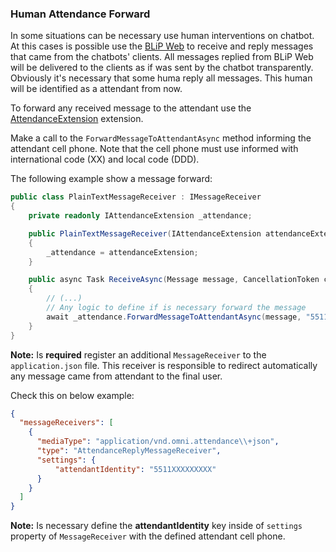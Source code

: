 ### Human Attendance Forward

In some situations can be necessary use human interventions on chatbot. At this cases is possible use the [BLiP Web](https://web.blip.ai/) to receive and reply messages that came from the chatbots' clients.
All messages replied from BLiP Web will be delivered to the clients as if was sent by the chatbot transparently. 
Obviously it's necessary that some huma reply all messages. This human will be identified as a attendant from now.

To forward any received message to the attendant use the [AttendanceExtension](https://github.com/takenet/messaginghub-client-csharp/blob/master/src/Takenet.MessagingHub.Client/Extensions/AttendanceForwarding/IAttendanceExtension.cs) extension.

Make a call to the `ForwardMessageToAttendantAsync` method informing the attendant cell phone. Note that the cell phone must use informed with international code (XX) and local code (DDD).

The following example show a message forward:

```csharp
public class PlainTextMessageReceiver : IMessageReceiver
{
    private readonly IAttendanceExtension _attendance;

    public PlainTextMessageReceiver(IAttendanceExtension attendanceExtension)
    {
        _attendance = attendanceExtension;
    }

    public async Task ReceiveAsync(Message message, CancellationToken cancellationToken)
    {
        // (...)
        // Any logic to define if is necessary forward the message
        await _attendance.ForwardMessageToAttendantAsync(message, "5511XXXXXXXXX", cancellationToken);
    }
}
```
**Note:** Is **required** register an additional `MessageReceiver` to the `application.json` file. This receiver is responsible to redirect automatically any message came from attendant to the final user.

Check this on below example:

```json
{
  "messageReceivers": [
    {
      "mediaType": "application/vnd.omni.attendance\\+json",
      "type": "AttendanceReplyMessageReceiver",
      "settings": {
          "attendantIdentity": "5511XXXXXXXXX"
      }
    }
  ]
}
```

**Note:** Is necessary define the **attendantIdentity** key inside of `settings` property of `MessageReceiver` with the defined attendant cell phone.
